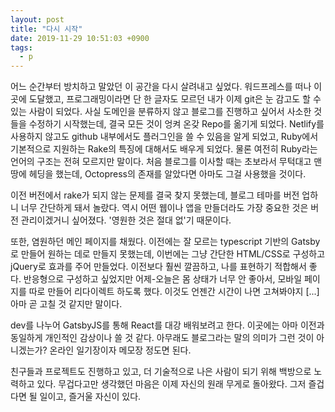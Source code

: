 ```yaml
---
layout: post
title: "다시 시작"
date: 2019-11-29 10:51:03 +0900
tags: 
  - p
---
```


어느 순간부터 방치하고 말았던 이 공간을 다시 살려내고 싶었다. 워드프레스를 떠나 이곳에 도달했고, 프로그래밍이라면 단 한 글자도 모르던 내가 이제 git은 눈 감고도 할 수 있는 사람이 되었다. 사실 도메인을 분류하지 않고 블로그를 진행하고 싶어서 사소한 것들을 수정하기 시작했는데, 결국 모든 것이 엉켜 온갖 Repo를 옮기게 되었다. Netlify를 사용하지 않고도 github 내부에서도 플러그인을 쓸 수 있음을 알게 되었고, Ruby에서 기본적으로 지원하는 Rake의 특징에 대해서도 배우게 되었다. 물론 여전히 Ruby라는 언어의 구조는 전혀 모르지만 말이다. 처음 블로그를 이사할 때는 초보라서 무턱대고 맨땅에 헤딩을 했는데, Octopress의 존재를 알았다면 아마도 그걸 사용했을 것이다.

이전 버전에서 rake가 되지 않는 문제를 결국 찾지 못했는데, 블로그 테마를 버전 업하니 너무 간단하게 돼서 놀랐다. 역시 어떤 웹이나 앱을 만들더라도 가장 중요한 것은 버전 관리이겠거니 싶어졌다. '영원한 것은 절대 없'기 때문이다.

또한, 염원하던 메인 페이지를 채웠다. 이전에는 잘 모르는 typescript 기반의 Gatsby로 만들어 원하는 데로 만들지 못했는데, 이번에는 그냥 간단한 HTML/CSS로 구성하고 jQuery로 효과를 주어 만들었다. 이전보다 훨씬 깔끔하고, 나를 표현하기 적합해서 좋다. 반응형으로 구성하고 싶었지만 어제-오늘은 몸 상태가 너무 안 좋아서, 모바일 페이지를 따로 만들어 리다이렉트 하도록 했다. 이것도 언젠간 시간이 나면 고쳐봐야지 [...] 아마 곧 고칠 것 같지만 말이다.

dev를 나누어 GatsbyJS를 통해 React를 대강 배워보려고 한다. 이곳에는 아마 이전과 동일하게 개인적인 감상이나 쓸 것 같다. 아무래도 블로그라는 말의 의미가 그런 것이 아니겠는가? 온라인 일기장이자 메모장 정도면 된다.

친구들과 프로젝트도 진행하고 있고, 더 기술적으로 나은 사람이 되기 위해 백방으로 노력하고 있다. 무겁다고만 생각했던 마음은 이제 자신의 원래 무게로 돌아왔다. 그저 즐겁다면 될 일이고, 즐거울 자신이 있다.